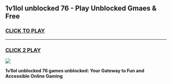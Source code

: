 
## 1v1lol unblocked 76 - Play Unblocked Gmaes & Free
<h3>
<a href="https://news.freeplayer.one?title=1v1lol_unblocked_76&ref=16F">CLICK TO PLAY</a></h3>
<hr>

<h3>
<a href="https://news.freeplayer.one?title=1v1lol_unblocked_76&ref=16F">CLICK 2 PLAY</a>
  
</h3>

<a href="https://news.freeplayer.one?title=1v1lol_unblocked_76&ref=16F/"><img src="https://clearcache.store/games.png"></a>


**1v1lol unblocked 76 games unblocked: Your Gateway to Fun and Accessible Online Gaming**
